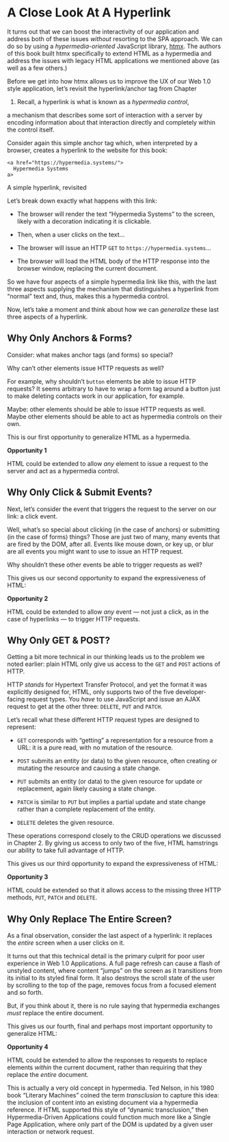 # A Close Look At A Hyperlink

It turns out that we can boost the interactivity of our application and address both of these issues _without_ resorting to the SPA approach. We can do so by using a _hypermedia-oriented_ JavaScript library, [htmx](https://htmx.org). The authors of this book built htmx specifically to extend HTML as a hypermedia and address the issues with legacy HTML applications we mentioned above (as well as a few others.)

Before we get into how htmx allows us to improve the UX of our Web 1.0 style application, let’s revisit the hyperlink/anchor tag from Chapter

1.  Recall, a hyperlink is what is known as a _hypermedia control_,
    

a mechanism that describes some sort of interaction with a server by encoding information about that interaction directly and completely within the control itself.

Consider again this simple anchor tag which, when interpreted by a browser, creates a hyperlink to the website for this book:

    <a href="https://hypermedia.systems/">
      Hypermedia Systems
    a>

A simple hyperlink, revisited

Let’s break down exactly what happens with this link:

*   The browser will render the text “Hypermedia Systems” to the screen, likely with a decoration indicating it is clickable.
    
*   Then, when a user clicks on the text…​
    
*   The browser will issue an HTTP `GET` to `https://hypermedia.systems`…​
    
*   The browser will load the HTML body of the HTTP response into the browser window, replacing the current document.
    

So we have four aspects of a simple hypermedia link like this, with the last three aspects supplying the mechanism that distinguishes a hyperlink from “normal” text and, thus, makes this a hypermedia control.

Now, let’s take a moment and think about how we can _generalize_ these last three aspects of a hyperlink.

## Why Only Anchors & Forms?

Consider: what makes anchor tags (and forms) so special?

Why can’t other elements issue HTTP requests as well?

For example, why shouldn’t `button` elements be able to issue HTTP requests? It seems arbitrary to have to wrap a form tag around a button just to make deleting contacts work in our application, for example.

Maybe: other elements should be able to issue HTTP requests as well. Maybe other elements should be able to act as hypermedia controls on their own.

This is our first opportunity to generalize HTML as a hypermedia.

**Opportunity 1**

HTML could be extended to allow _any_ element to issue a request to the server and act as a hypermedia control.

## Why Only Click & Submit Events?

Next, let’s consider the event that triggers the request to the server on our link: a click event.

Well, what’s so special about clicking (in the case of anchors) or submitting (in the case of forms) things? Those are just two of many, many events that are fired by the DOM, after all. Events like mouse down, or key up, or blur are all events you might want to use to issue an HTTP request.

Why shouldn’t these other events be able to trigger requests as well?

This gives us our second opportunity to expand the expressiveness of HTML:

**Opportunity 2**

HTML could be extended to allow _any_ event — not just a click, as in the case of hyperlinks — to trigger HTTP requests.

## Why Only GET & POST?

Getting a bit more technical in our thinking leads us to the problem we noted earlier: plain HTML only give us access to the `GET` and `POST` actions of HTTP.

HTTP _stands_ for Hypertext Transfer Protocol, and yet the format it was explicitly designed for, HTML, only supports two of the five developer-facing request types. You _have_ to use JavaScript and issue an AJAX request to get at the other three: `DELETE`, `PUT` and `PATCH`.

Let’s recall what these different HTTP request types are designed to represent:

*   `GET` corresponds with “getting” a representation for a resource from a URL: it is a pure read, with no mutation of the resource.
    
*   `POST` submits an entity (or data) to the given resource, often creating or mutating the resource and causing a state change.
    
*   `PUT` submits an entity (or data) to the given resource for update or replacement, again likely causing a state change.
    
*   `PATCH` is similar to `PUT` but implies a partial update and state change rather than a complete replacement of the entity.
    
*   `DELETE` deletes the given resource.
    

These operations correspond closely to the CRUD operations we discussed in Chapter 2. By giving us access to only two of the five, HTML hamstrings our ability to take full advantage of HTTP.

This gives us our third opportunity to expand the expressiveness of HTML:

**Opportunity 3**

HTML could be extended so that it allows access to the missing three HTTP methods, `PUT`, `PATCH` and `DELETE`.

## Why Only Replace The Entire Screen?

As a final observation, consider the last aspect of a hyperlink: it replaces the _entire_ screen when a user clicks on it.

It turns out that this technical detail is the primary culprit for poor user experience in Web 1.0 Applications. A full page refresh can cause a flash of unstyled content, where content “jumps” on the screen as it transitions from its initial to its styled final form. It also destroys the scroll state of the user by scrolling to the top of the page, removes focus from a focused element and so forth.

But, if you think about it, there is no rule saying that hypermedia exchanges _must_ replace the entire document.

This gives us our fourth, final and perhaps most important opportunity to generalize HTML:

**Opportunity 4**

HTML could be extended to allow the responses to requests to replace elements _within_ the current document, rather than requiring that they replace the _entire_ document.

This is actually a very old concept in hypermedia. Ted Nelson, in his 1980 book “Literary Machines” coined the term _transclusion_ to capture this idea: the inclusion of content into an existing document via a hypermedia reference. If HTML supported this style of “dynamic transclusion,” then Hypermedia-Driven Applications could function much more like a Single Page Application, where only part of the DOM is updated by a given user interaction or network request.